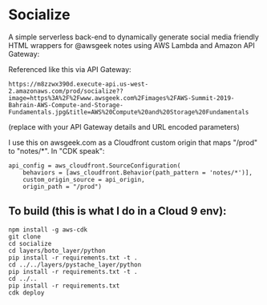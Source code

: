 
# Socialize

A simple serverless back-end to dynamically generate social media friendly HTML wrappers for @awsgeek notes using AWS Lambda and Amazon API Gateway:

Referenced like this via API Gateway:
```
https://m8zzwx390d.execute-api.us-west-2.amazonaws.com/prod/socialize??image=https%3A%2F%2Fwww.awsgeek.com%2Fimages%2FAWS-Summit-2019-Bahrain-AWS-Compute-and-Storage-Fundamentals.jpg&title=AWS%20Compute%20and%20Storage%20Fundamentals
```
(replace with your API Gateway details and URL encoded parameters)

I use this on awsgeek.com as a Cloudfront custom origin that maps "/prod" to "notes/*". In "CDK speak":
```
api_config = aws_cloudfront.SourceConfiguration(
    behaviors = [aws_cloudfront.Behavior(path_pattern = 'notes/*')], 
    custom_origin_source = api_origin,
    origin_path = "/prod")
```

## To build (this is what I do in a Cloud 9 env):
```
npm install -g aws-cdk
git clone 
cd socialize
cd layers/boto_layer/python 
pip install -r requirements.txt -t .
cd ../../layers/pystache_layer/python 
pip install -r requirements.txt -t .
cd ../..
pip install -r requirements.txt
cdk deploy
```
